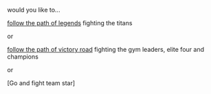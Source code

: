 would you like to...

[follow the path of legends](chiff-titan.md)
fighting the titans

or

[follow the path of victory road](cortondo-gym.md)
fighting the gym leaders, elite four and champions

or

[Go and fight team star]